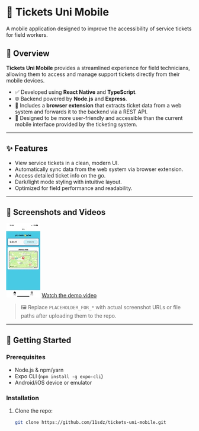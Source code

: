 # 🎫 Tickets Uni Mobile

A mobile application designed to improve the accessibility of service tickets for field workers.

## 📱 Overview

**Tickets Uni Mobile** provides a streamlined experience for field technicians, allowing them to access and manage support tickets directly from their mobile devices.

- ✅ Developed using **React Native** and **TypeScript**.
- 🌐 Backend powered by **Node.js** and **Express**.
- 🧩 Includes a **browser extension** that extracts ticket data from a web system and forwards it to the backend via a REST API.
- 🎯 Designed to be more user-friendly and accessible than the current mobile interface provided by the ticketing system.

---

## ✨ Features

- View service tickets in a clean, modern UI.
- Automatically sync data from the web system via browser extension.
- Access detailed ticket info on the go.
- Dark/light mode styling with intuitive layout.
- Optimized for field performance and readability.

---

## 📸 Screenshots and Videos
![Home Screen](https://github.com/11sdz/tickets-uni-mobile/blob/master/samples/homescreen.jpg)
[Watch the demo video](https://youtube.com/shorts/cS91_n0GT3Y?feature=share)

> 🖼️ Replace `PLACEHOLDER_FOR_*` with actual screenshot URLs or file paths after uploading them to the repo.

---

## 🚀 Getting Started

### Prerequisites

- Node.js & npm/yarn
- Expo CLI (`npm install -g expo-cli`)
- Android/iOS device or emulator

### Installation

1. Clone the repo:
   ```bash
   git clone https://github.com/11sdz/tickets-uni-mobile.git
